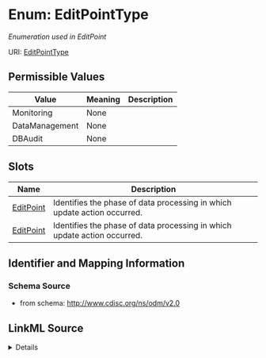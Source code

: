 # Enum: EditPointType




_Enumeration used in EditPoint_



URI: [EditPointType](EditPointType)

## Permissible Values

| Value | Meaning | Description |
| --- | --- | --- |
| Monitoring | None |  |
| DataManagement | None |  |
| DBAudit | None |  |




## Slots

| Name | Description |
| ---  | --- |
| [EditPoint](EditPoint.md) | Identifies the phase of data processing in which update action occurred. |
| [EditPoint](EditPoint.md) | Identifies the phase of data processing in which update action occurred. |






## Identifier and Mapping Information







### Schema Source


* from schema: http://www.cdisc.org/ns/odm/v2.0




## LinkML Source

<details>
```yaml
name: EditPointType
description: Enumeration used in EditPoint
from_schema: http://www.cdisc.org/ns/odm/v2.0
rank: 1000
permissible_values:
  Monitoring:
    text: Monitoring
    is_a: EditPointType
  DataManagement:
    text: DataManagement
    is_a: EditPointType
  DBAudit:
    text: DBAudit
    is_a: EditPointType

```
</details>
